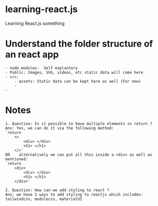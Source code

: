 # learning-react.js
Learning React.js something
# Understand the folder structure of an react app

    - node_modules:  Self explantory  
    - Public: Images, SVG, videos, etc static data will come here
    - src: 
        - assets: Static data can be kept here as well (For now)
        - 
    -

# Notes
    1. Question: Is it possible to have multiple elements in return ?
    Ans: Yes, we can do it via the following method:
    `return 
        <> 
            <div> </div> 
            <h1> </h1>
        </>` 
    OR    alternatively we can put all this inside a <div> as well as mentioned:
    `return 
        <div>
            <div> </div> 
            <h1> </h1>
        </div>`

    2. Question: How can we add styling to react ?
    Ans: we have 3 ways to add styling to reactjs which includes: tailwindcss, modulecss, materialUI

    

